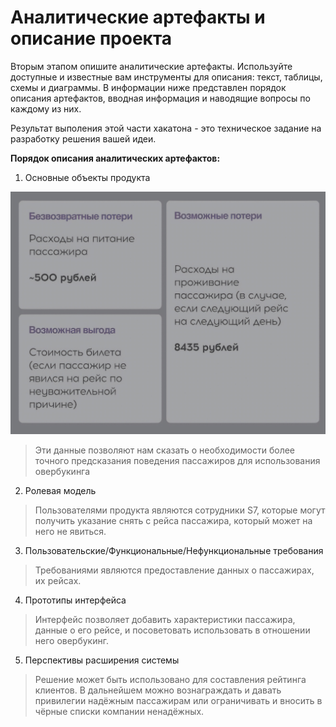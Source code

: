 # Аналитические артефакты и описание проекта
Вторым этапом опишите аналитические артефакты. Используйте доступные и известные вам инструменты для описания: текст, таблицы, схемы и диаграммы. В информации ниже представлен порядок описания артефактов, вводная информация  и наводящие вопросы по каждому из них. 

Результат выполения этой части хакатона - это техническое задание на разработку решения вашей идеи.

**Порядок описания аналитических артефактов:**
1) Основные объекты продукта
<img src="https://github.com/NetscapeNav/overbookking/blob/main/Desc/Screenshot_20250324_004605_Firefox.jpg">

> Эти данные позволяют нам сказать о необходимости более точного предсказания поведения пассажиров для использования овербукинга


2) Ролевая модель

>Пользователями продукта являются сотрудники S7, которые могут получить указание снять с рейса пассажира, который может на него не явиться.

3) Пользовательские/Функциональные/Нефункциональные требования

>Требованиями являются предоставление данных о пассажирах, их рейсах.

   
4) Прототипы интерфейса
>Интерфейс позволяет добавить характеристики пассажира, данные о его рейсе, и посоветовать использовать в отношении него овербукинг.


5) Перспективы расширения системы

>Решение может быть использовано для составления рейтинга клиентов. В дальнейшем можно вознаграждать и давать привилегии надёжным пассажирам или ограничивать и вносить в чёрные списки компании ненадёжных.
